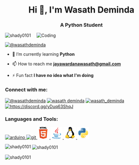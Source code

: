 <h1 align="center">Hi 👋, I'm Wasath Deminda</h1>
<h3 align="center">A Python Student</h3>
<img align="right" alt="Coding" width="400" src="https://miro.medium.com/max/1600/0*C-cPP9D2MIyeexAT.gif">

<p align="left"> <img src="https://komarev.com/ghpvc/?username=shady0101&label=Profile%20views&color=0e75b6&style=flat" alt="shady0101" /> </p>

<p align="left"> <a href="https://twitter.com/@wasathdeminda" target="blank"><img src="https://img.shields.io/twitter/follow/@wasathdeminda?logo=twitter&style=for-the-badge" alt="@wasathdeminda" /></a> </p>

- 🌱 I’m currently learning **Python**

- 📫 How to reach me **jayawardanawasath@gmail.com**

- ⚡ Fun fact **I have no idea what I'm doing**

<h3 align="left">Connect with me:</h3>
<p align="left">
<a href="https://twitter.com/@wasathdeminda" target="blank"><img align="center" src="https://raw.githubusercontent.com/rahuldkjain/github-profile-readme-generator/master/src/images/icons/Social/twitter.svg" alt="@wasathdeminda" height="30" width="40" /></a>
<a href="https://linkedin.com/in/wasath deminda" target="blank"><img align="center" src="https://raw.githubusercontent.com/rahuldkjain/github-profile-readme-generator/master/src/images/icons/Social/linked-in-alt.svg" alt="wasath deminda" height="30" width="40" /></a>
<a href="https://instagram.com/wasath_deminda" target="blank"><img align="center" src="https://raw.githubusercontent.com/rahuldkjain/github-profile-readme-generator/master/src/images/icons/Social/instagram.svg" alt="wasath_deminda" height="30" width="40" /></a>
<a href="https://discord.gg/https://discord.gg/yDuq63ShqJ" target="blank"><img align="center" src="https://raw.githubusercontent.com/rahuldkjain/github-profile-readme-generator/master/src/images/icons/Social/discord.svg" alt="https://discord.gg/yDuq63ShqJ" height="30" width="40" /></a>
</p>

<h3 align="left">Languages and Tools:</h3>
<p align="left"> <a href="https://www.arduino.cc/" target="_blank" rel="noreferrer"> <img src="https://cdn.worldvectorlogo.com/logos/arduino-1.svg" alt="arduino" width="40" height="40"/> </a> <a href="https://git-scm.com/" target="_blank" rel="noreferrer"> <img src="https://www.vectorlogo.zone/logos/git-scm/git-scm-icon.svg" alt="git" width="40" height="40"/> </a> <a href="https://www.w3.org/html/" target="_blank" rel="noreferrer"> <img src="https://raw.githubusercontent.com/devicons/devicon/master/icons/html5/html5-original-wordmark.svg" alt="html5" width="40" height="40"/> </a> <a href="https://www.java.com" target="_blank" rel="noreferrer"> <img src="https://raw.githubusercontent.com/devicons/devicon/master/icons/java/java-original.svg" alt="java" width="40" height="40"/> </a> <a href="https://www.linux.org/" target="_blank" rel="noreferrer"> <img src="https://raw.githubusercontent.com/devicons/devicon/master/icons/linux/linux-original.svg" alt="linux" width="40" height="40"/> </a> <a href="https://www.python.org" target="_blank" rel="noreferrer"> <img src="https://raw.githubusercontent.com/devicons/devicon/master/icons/python/python-original.svg" alt="python" width="40" height="40"/> </a> </p>

<p><img align="left" src="https://github-readme-stats.vercel.app/api/top-langs?username=shady0101&show_icons=true&locale=en&layout=compact" alt="shady0101" /></p>

<p>&nbsp;<img align="center" src="https://github-readme-stats.vercel.app/api?username=shady0101&show_icons=true&locale=en" alt="shady0101" /></p>

<p><img align="center" src="https://github-readme-streak-stats.herokuapp.com/?user=shady0101&" alt="shady0101" /></p>
